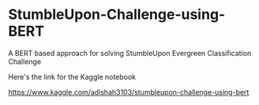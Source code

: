 # StumbleUpon-Challenge-using-BERT
A BERT based approach for solving StumbleUpon Evergreen Classification Challenge

Here's the link for the Kaggle notebook 

https://www.kaggle.com/adishah3103/stumbleupon-challenge-using-bert
